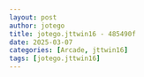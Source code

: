 ```yaml
---
layout: post
author: jotego
title: jotego.jttwin16 - 485490f
date: 2025-03-07
categories: [Arcade, jttwin16]
tags: [jotego.jttwin16]
---
```


